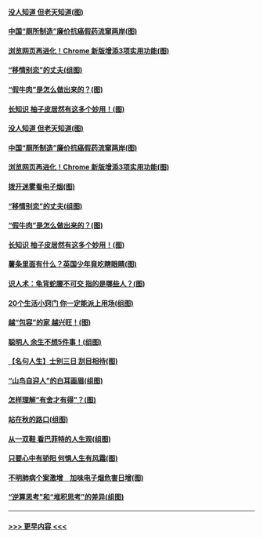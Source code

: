 #### [没人知道 但老天知道(图)](../pages/p8/907731.md?t=09182300) 
#### [中国“厕所制造”廉价抗癌假药流窜两岸(图)](../pages/p8/907723.md?t=09182300) 
#### [浏览网页再进化！Chrome 新版增添3项实用功能(图)](../pages/p8/907714.md?t=09182300) 
#### [“移情别恋”的丈夫(组图)](../pages/p8/907644.md?t=09182300) 
#### [“假牛肉”是怎么做出来的？(图)](../pages/p8/907668.md?t=09182300) 
#### [长知识 柚子皮居然有这多个妙用！(图)](../pages/p8/907425.md?t=09182300) 
#### [没人知道 但老天知道(图)](../pages/p8/907731.md?t=09182300) 
#### [中国“厕所制造”廉价抗癌假药流窜两岸(图)](../pages/p8/907723.md?t=09182300) 
#### [浏览网页再进化！Chrome 新版增添3项实用功能(图)](../pages/p8/907714.md?t=09182300) 
#### [拨开迷雾看电子烟(图)](../pages/p8/907427.md?t=09182300) 
#### [“移情别恋”的丈夫(组图)](../pages/p8/907644.md?t=09182300) 
#### [“假牛肉”是怎么做出来的？(图)](../pages/p8/907668.md?t=09182300) 
#### [长知识 柚子皮居然有这多个妙用！(图)](../pages/p8/907425.md?t=09182300) 
#### [薯条里面有什么？英国少年竟吃瞎眼睛(图)](../pages/p8/907381.md?t=09182300) 
#### [识人术：龟背蛇腰不可交 指的是哪些人？(图)](../pages/p8/907503.md?t=09182300) 
#### [20个生活小窍门 你一定能派上用场(组图)](../pages/p8/907510.md?t=09182300) 
#### [越“包容”的家 越兴旺！(图)](../pages/p8/907328.md?t=09182300) 
#### [聪明人 余生不想5件事！(组图)](../pages/p8/907364.md?t=09182300) 
#### [【名句人生】士别三日 刮目相待(图)](../pages/p8/906988.md?t=09182300) 
#### [“山鸟自迎人”的白耳画眉(组图)](../pages/p8/907332.md?t=09182300) 
#### [怎样理解“有舍才有得”？(图)](../pages/p8/906872.md?t=09182300) 
#### [站在秋的路口(组图)](../pages/p8/906914.md?t=09182300) 
#### [从一双鞋 看巴菲特的人生观(组图)](../pages/p8/907311.md?t=09182300) 
#### [只要心中有骄阳 何惧人生有风霜(图)](../pages/p8/907320.md?t=09182300) 
#### [不明肺病个案激增　加味电子烟危害日增(图)](../pages/p8/907307.md?t=09182300) 
#### [“逆算思考”和“堆积思考”的差异(组图)](../pages/p8/907229.md?t=09182300) 

----
#### [ >>> 更早内容 <<< ](../indexes/p8-earlier.md)
